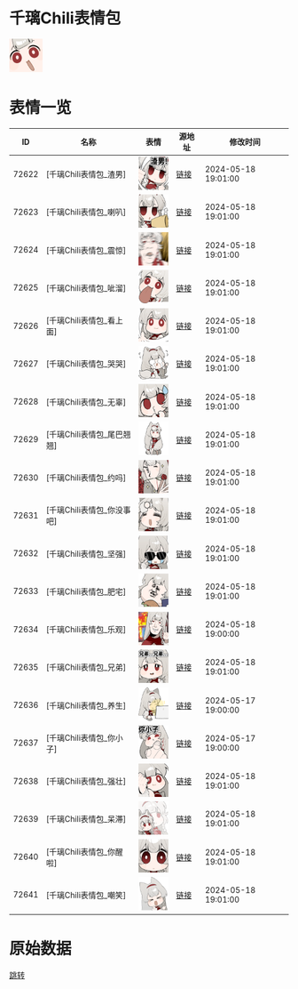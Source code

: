 # 千璃Chili表情包

<img src="./cover.png" height="60" alt="cover" />

# 表情一览

|ID|名称|表情|源地址|修改时间|
|----|----|----|----|----|
|72622|[千璃Chili表情包_渣男]|<img src="./pic/072622_%5B千璃Chili表情包_渣男%5D.png" height="60" alt="渣男"/>|[链接](https://i0.hdslb.com/bfs/garb/5b8d68d14af970dfcb7c8f9f7b25f9cd46542937.png)|2024-05-18 19:01:00|
|72623|[千璃Chili表情包_喇叭]|<img src="./pic/072623_%5B千璃Chili表情包_喇叭%5D.png" height="60" alt="喇叭"/>|[链接](https://i0.hdslb.com/bfs/garb/b67a1d2753b968c337ddc4417e345684e551c4e4.png)|2024-05-18 19:01:00|
|72624|[千璃Chili表情包_震惊]|<img src="./pic/072624_%5B千璃Chili表情包_震惊%5D.png" height="60" alt="震惊"/>|[链接](https://i0.hdslb.com/bfs/garb/1ad165e7580392355ea0e2fe8eab5d5a34e5e0f6.png)|2024-05-18 19:01:00|
|72625|[千璃Chili表情包_呲溜]|<img src="./pic/072625_%5B千璃Chili表情包_呲溜%5D.png" height="60" alt="呲溜"/>|[链接](https://i0.hdslb.com/bfs/garb/c844df5e1d6f1cc72c517c8517155717e809aaf2.png)|2024-05-18 19:01:00|
|72626|[千璃Chili表情包_看上面]|<img src="./pic/072626_%5B千璃Chili表情包_看上面%5D.png" height="60" alt="看上面"/>|[链接](https://i0.hdslb.com/bfs/garb/f64a2fc2a13e12a0789df595ac532a7e126de0c7.png)|2024-05-18 19:01:00|
|72627|[千璃Chili表情包_哭哭]|<img src="./pic/072627_%5B千璃Chili表情包_哭哭%5D.png" height="60" alt="哭哭"/>|[链接](https://i0.hdslb.com/bfs/garb/0607320411ede9cb7e8c832b3ec581c1b6c6f399.png)|2024-05-18 19:01:00|
|72628|[千璃Chili表情包_无辜]|<img src="./pic/072628_%5B千璃Chili表情包_无辜%5D.png" height="60" alt="无辜"/>|[链接](https://i0.hdslb.com/bfs/garb/218f7cc04c4b3f1f7e0f4cfb9ccfe05d0e27066d.png)|2024-05-18 19:01:00|
|72629|[千璃Chili表情包_尾巴翘翘]|<img src="./pic/072629_%5B千璃Chili表情包_尾巴翘翘%5D.png" height="60" alt="尾巴翘翘"/>|[链接](https://i0.hdslb.com/bfs/garb/ca2484bdc07a074ee37b5d2104f28a7f9193ab9e.png)|2024-05-18 19:01:00|
|72630|[千璃Chili表情包_约吗]|<img src="./pic/072630_%5B千璃Chili表情包_约吗%5D.png" height="60" alt="约吗"/>|[链接](https://i0.hdslb.com/bfs/garb/30ca9811ce8fa9805c013960effd140b0f6abf16.png)|2024-05-18 19:01:00|
|72631|[千璃Chili表情包_你没事吧]|<img src="./pic/072631_%5B千璃Chili表情包_你没事吧%5D.png" height="60" alt="你没事吧"/>|[链接](https://i0.hdslb.com/bfs/garb/d73403ff4e9aff3f8f46d6fcabd9f4bb85e90a38.png)|2024-05-18 19:01:00|
|72632|[千璃Chili表情包_坚强]|<img src="./pic/072632_%5B千璃Chili表情包_坚强%5D.png" height="60" alt="坚强"/>|[链接](https://i0.hdslb.com/bfs/garb/90127f8912424f499917701cd2570d2952e49396.png)|2024-05-18 19:01:00|
|72633|[千璃Chili表情包_肥宅]|<img src="./pic/072633_%5B千璃Chili表情包_肥宅%5D.png" height="60" alt="肥宅"/>|[链接](https://i0.hdslb.com/bfs/garb/b83c35ff4272299ec7b584a550d57959b93e692e.png)|2024-05-18 19:01:00|
|72634|[千璃Chili表情包_乐观]|<img src="./pic/072634_%5B千璃Chili表情包_乐观%5D.png" height="60" alt="乐观"/>|[链接](https://i0.hdslb.com/bfs/garb/5aec06675ecc30a469472bb9416b57dff1eeda71.png)|2024-05-18 19:00:00|
|72635|[千璃Chili表情包_兄弟]|<img src="./pic/072635_%5B千璃Chili表情包_兄弟%5D.png" height="60" alt="兄弟"/>|[链接](https://i0.hdslb.com/bfs/garb/a5e7c9d04b06bc24380d88c0db9d61b2c1c310fe.png)|2024-05-18 19:01:00|
|72636|[千璃Chili表情包_养生]|<img src="./pic/072636_%5B千璃Chili表情包_养生%5D.png" height="60" alt="养生"/>|[链接](https://i0.hdslb.com/bfs/garb/ac65da58d104379203c5bfb930ce2142574227f5.png)|2024-05-17 19:00:00|
|72637|[千璃Chili表情包_你小子]|<img src="./pic/072637_%5B千璃Chili表情包_你小子%5D.png" height="60" alt="你小子"/>|[链接](https://i0.hdslb.com/bfs/garb/b8bb7df26ac8dc168365254e8da99c8feb1947d1.png)|2024-05-17 19:00:00|
|72638|[千璃Chili表情包_强壮]|<img src="./pic/072638_%5B千璃Chili表情包_强壮%5D.png" height="60" alt="强壮"/>|[链接](https://i0.hdslb.com/bfs/garb/339713668d24a12eb8bb83599335975aeff6207c.png)|2024-05-18 19:01:00|
|72639|[千璃Chili表情包_呆滞]|<img src="./pic/072639_%5B千璃Chili表情包_呆滞%5D.png" height="60" alt="呆滞"/>|[链接](https://i0.hdslb.com/bfs/garb/fcfeb9032bf54ef77b6bab086ce1ab6eeb564083.png)|2024-05-18 19:01:00|
|72640|[千璃Chili表情包_你醒啦]|<img src="./pic/072640_%5B千璃Chili表情包_你醒啦%5D.png" height="60" alt="你醒啦"/>|[链接](https://i0.hdslb.com/bfs/garb/09e79ad6905a2b02ef3982670268df1ca085245b.png)|2024-05-18 19:01:00|
|72641|[千璃Chili表情包_嘲笑]|<img src="./pic/072641_%5B千璃Chili表情包_嘲笑%5D.png" height="60" alt="嘲笑"/>|[链接](https://i0.hdslb.com/bfs/garb/b2ee4037fcabe1e2c5a0d82937e3422340e580c3.png)|2024-05-18 19:01:00|

# 原始数据

[跳转](./raw.json)

